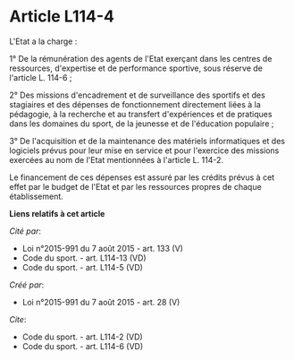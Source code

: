 # Article L114-4

L'Etat a la charge : 

1° De la rémunération des agents de l'Etat exerçant dans les centres de ressources, d'expertise et de performance sportive,
sous réserve de l'article L. 114-6 ; 

2° Des missions d'encadrement et de surveillance des sportifs et des stagiaires et des dépenses de fonctionnement directement
liées à la pédagogie, à la recherche et au transfert d'expériences et de pratiques dans les domaines du sport, de la jeunesse
et de l'éducation populaire ; 

3° De l'acquisition et de la maintenance des matériels informatiques et des logiciels prévus pour leur mise en service et
pour l'exercice des missions exercées au nom de l'Etat mentionnées à l'article L. 114-2. 

Le financement de ces dépenses est assuré par les crédits prévus à cet effet par le budget de l'Etat et par les ressources
propres de chaque établissement.

**Liens relatifs à cet article**

_Cité par_:

  - Loi n°2015-991 du 7 août 2015 - art. 133 (V)
  - Code du sport. - art. L114-13 (VD)
  - Code du sport. - art. L114-5 (VD)

_Créé par_:

  - Loi n°2015-991 du 7 août 2015 - art. 28 (V)

_Cite_:

  - Code du sport. - art. L114-2 (VD)
  - Code du sport. - art. L114-6 (VD)
